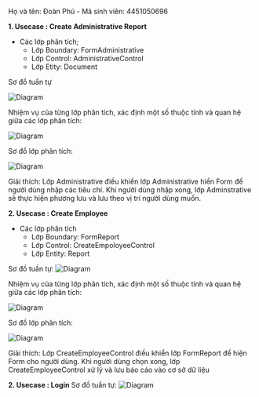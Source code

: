 Họ và tên: Đoàn Phú - Mã sinh viên: 4451050696


**1. Usecase : Create Administrative Report**
- Các lớp phân tích;
  - Lớp Boundary: FormAdministrative
  - Lớp Control: AdministrativeControl
  - Lớp Etity: Document
 
Sơ đồ tuần tự

![Diagram](https://www.planttext.com/api/plantuml/png/N55BJWCn3Dtx5DPikggwdmKgcWh4bi81F1EtjPWanV5Kub2SW0KB3iGLSAQLe4XHFY_Fx_dp_V6vBaPgKnm1oeiar5mOmCH6ngPJ9cEy3L6I55CoEJ4-yZ6hBN7BhnEdWN4Zj5UA3S3YwI05VH4MINlN62Kn3Zb6JWQmMi0l8qwZoHAk68iL00sMzQ-flwZWL5YXprCAf6_Ot6MDC-Vh_P9OKrdtpmymv6IQHsok4-_Ey4pRTk1sOYwqoSDKlMUS4mGowgbuMNwfMEW1gldoniDQ7CvDeVI_Bpht1H6s7JhNCq6eczzhU8ixJnabrSCZSffLyI9xr7oIm5V_Po7VtVN0myi5uDJMXkr4erVXGEXRB7JomS6QK_1f_W000F__0m00)


 Nhiệm vụ của từng lớp phân tích, xác định một số thuộc tính và quan hệ giữa các lớp phân tích:

![Diagram](https://www.planttext.com/api/plantuml/png/L911JiD034NtFeKrAq0Q9BQKHMa24XiMm0McYKb7dR6Z6QSegZW4vs71Xljm1IQXhSJEVlRta_pp-RNCwf8ECG3ahMTCaWb0lGR2Af5JmjisUlPParE_8toYNfAYnIgudB7shaik0ZHpQ-ubnVy9WoxZQWze7rWnpV6NiQT58VKaM5FdUQfEXFZxuz1F6Ofza97eqSN2te-gFmqVFPMm9Wcphjg3tObl3xhdif1VHy_TsVa2x5eaa6DiDjHi9t8wMKipH6ATZzm1L7XZBrjvOukhQwof9sxBk71pPIxiq5iJ7O-ch2xBgFpn5m00__y30000)

Sơ đồ lớp phân tích:

![Diagram](https://www.planttext.com/api/plantuml/png/L8yn3i8m34LtdyBAtZkqIWLYfU80fhLGH18ZsqNgsHWu4bSWAXER_xF_r_VdzUxDINqj6S3kgQAACO0dpumXAfCp3aj9DPahUNeodlaXwjXXp6I6OwARKi6XKjuiMG20gwnr8Tqm74JBlpyW6Hul9vYbkah6yB-FFxoVJH6ujZ8jQ9HvBKtil5MS8dRTdZF5DZG2FTUbVV85003__mC0)

Giải thích:
Lớp Administrative điều khiển lớp Administrative hiển Form để người dùng nhập các tiêu chí. Khi người dùng nhập xong, lớp Adminstrative sẽ thực hiện phương lưu và lưu theo vị trí người dùng muốn.

**2. Usecase : Create Employee**
- Các lớp phân tích
  - Lớp Boundary: FormReport
  - Lớp Control: CreateEmpoloyeeControl
  - Lớp Entity: Report
 
Sơ đồ tuần tự:
![Diagram](https://www.planttext.com/api/plantuml/png/J94zJiD048NxESMJ-rp01OfaVaIBbGEirwFOmjuD-nEHce82KL1G8X4XIYHeuuB24lVm2RW2upYAQ9vMC_FUDwFzxRxdFYWNOjiG-UlQm5dFHA4E3ID1pZUHZMQSrchfL9iGAHsimyApW_A8LDXeIkKsICwjQwzuPLr8njR5ufAqDS7P1adcM0K-QrUDtJ1dKta_bcV4HdWIyC_CLAgW2kKPPK4KCPkTZ8afT3LqZmPXw9xD4dxedh2iX-u5JV_QOYtFUor35kNGVQ7V6XBRwCwp5C753MxZi7iFb6TI7PSyz6EAIjntaYs81vJALF3zLbVGecZxjmcdgnghgl-WE0KSTnedZiqfLQxRSrZOmsvhKVGYUXHYgPT5YkRdCmgJBTOZDpXnqvnDAR_o1m00__y30000)
   
 Nhiệm vụ của từng lớp phân tích, xác định một số thuộc tính và quan hệ giữa các lớp phân tích: 

 ![Diagram](https://www.planttext.com/api/plantuml/png/R931QW9138RlUOgm9rjOmQk78frL46_YeTUWmGsTcImp6M4Hdyn37ybNqDMsjE0f-V-GZp-vdBzcsIXP2HuWVqh4f9a1JCmpEayvSyRwqM4Zj4yK061xrmjDOSsT9iCZ8E8o6ffmSQqCiY5ZZ7lgtyaQAl-i5TkcBLiuuG_C9RuDvw7psZCxZPRKtx47bHrQAlr78Hkz_5gjSDoqSdC6ojDzh2OLljQbgx4A5FiA7tcdw3HqciL48_ovenw_FKy2CEEu6_xqNQy0003__mC0)

 Sơ đồ lớp phân tích:

 ![Diagram]()

 Giải thích: Lớp CreateEmployeeControl điều khiển lớp FormReport để hiện Form cho người dùng. Khi người dùng chọn xong, lớp CreateEmployeeControl xử lý và lưu báo cáo vào cơ sở dữ liệu

 **2. Usecase : Login**
 Sơ đồ tuần tự:
![Diagram](https://www.planttext.com/api/plantuml/png/L90nJiCm68Nt_nHFsNk13AXIAX1IcQ8Um4sin4fYW_sd8dC7vjwWY8cX0n9JCZ2a5_49k09EmW2R_-VllVVRtyFNsh6mt3OraQkKXZLE4h7YMY9waCw9GZgiaCgdLkfCOgD4OKKJ4OcCZSNEIKjxq-fSs0xHhR7DrXHAHn0ETxjxoencQsf4ivmiqtoR9YHrgEgGTevbGxbWiHTE8aatMn1DsLZTJ368eKlVNnx1urcXAetltpGEunbDa3aeldzlQKA38qs2eV33HO7ByLCNuF2uv_4r2xCVFZ8AHE3ceXYLyiEn0Lln5x-UhiTmN7ffGkVaN-koS_oVcXOo20qlSyz95qIqbZeFF_m3003__mC0)
 
